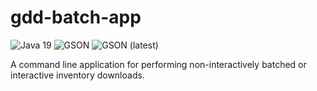 # gdd-batch-app

![Java 19](https://img.shields.io/badge/Java-19-lightgrey)
![GSON](https://img.shields.io/badge/GSON-v2.10.1-informational)
![GSON (latest)](https://img.shields.io/maven-central/v/com.google.code.gson/gson?label=latest)

A command line application for performing non-interactively batched or interactive inventory downloads.
